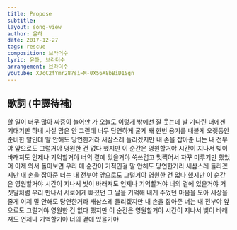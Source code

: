 ```yaml
---
title: Propose
subtitle:
layout: song-view
author: 윤하
date: 2017-12-27
tags: rescue
composition: 브라더수
lyric: 윤하, 브라더수
arrangement: 브라더수
youtube: XJcC2fYmr28?si=M-0X56X8bBiD1Sgn
---
```


## 歌詞 (中譯待補)

할 일이 너무 많아
짜증이 늘어만 가
오늘도 이렇게
밖에선 잘 웃는데
날 기다린 너에겐
기대기만 하네
사실 맘은 안 그런데
너무 당연하게 굴게 돼
한번 용기를 내볼게
오랫동안 준비한 말인데
말 안해도 당연한거라
새삼스레 들리겠지만
내 손을 잡아준 너는 내 전부야
앞으로도 그럴거야
영원한 건 없다 했지만
이 순간은 영원할거야
시간이 지나서 빛이 바래져도
언제나 기억할거야
너의 곁에 있을거야
쑥쓰럽고 멋쩍어서
자꾸 미루기만 했었어
이제 와서 돌아보면
우리 매 순간이 기적인걸
말 안해도 당연한거라
새삼스레 들리겠지만
내 손을 잡아준 너는 내 전부야
앞으로도 그럴거야
영원한 건 없다 했지만
이 순간은 영원할거야
시간이 지나서 빛이 바래져도
언제나 기억할거야
너의 곁에 있을거야
거짓말처럼 우리 만나서
서로에게 빠졌던
그 날을 기억해
내게 주었던 마음을 모아
세상을 줄게 이제
말 안해도 당연한거라
새삼스레 들리겠지만
내 손을 잡아준 너는 내 전부야
앞으로도 그럴거야
영원한 건 없다 했지만
이 순간은 영원할거야
시간이 지나서 빛이 바래져도
언제나 기억할거야
너의 곁에 있을거야
